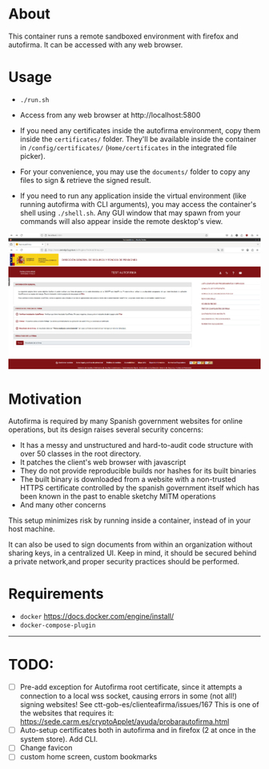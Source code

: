 # About
This container runs a remote sandboxed environment with firefox and autofirma. It can be accessed with any web browser.

# Usage
+ `./run.sh`
+ Access from any web browser at http://localhost:5800

+ If you need any certificates inside the autofirma environment, copy them inside the `certificates/` folder. They'll be available inside the container in `/config/certificates/` (`Home/certificates` in the integrated file picker).
+ For your convenience, you may use the `documents/` folder to copy any files to sign & retrieve the signed result.
+ If you need to run any application inside the virtual environment (like running autofirma with CLI arguments), you may access the container's shell using `./shell.sh`. Any GUI window that may spawn from your commands will also appear inside the remote desktop's view.

![](docs/image.png)
# Motivation
Autofirma is required by many Spanish government websites for online operations, but its design raises several security concerns:
+ It has a messy and unstructured and hard-to-audit code structure with over 50 classes in the root directory.
+ It patches the client's web browser with javascript
+ They do not provide reproducible builds nor hashes for its built binaries
+ The built binary is downloaded from a website with a non-trusted HTTPS certificate controlled by the spanish government itself which has been known in the past to enable sketchy MITM operations
+ And many other concerns

This setup minimizes risk by running inside a container, instead of in your host machine.

It can also be used to sign documents from within an organization without sharing keys, in a centralized UI. Keep in mind, it should be secured behind a private network,and proper security practices should be performed.

# Requirements
+ `docker` https://docs.docker.com/engine/install/
+ `docker-compose-plugin`

---
# TODO:
+ [ ] Pre-add exception for Autofirma root certificate, since it attempts a connection to a local wss socket, causing errors in some (not all!) signing websites! See ctt-gob-es/clienteafirma/issues/167
This is one of the websites that requires it: https://sede.carm.es/cryptoApplet/ayuda/probarautofirma.html
+ [ ] Auto-setup certificates both in autofirma and in firefox (2 at once in the system store). Add CLI.
+ [ ] Change favicon
+ [ ] custom home screen, custom bookmarks

